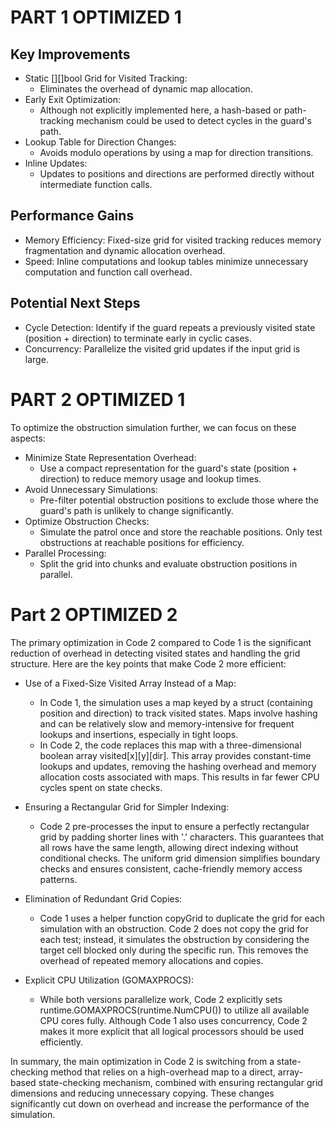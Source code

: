 # PART 1 OPTIMIZED 1

## Key Improvements
- Static [][]bool Grid for Visited Tracking:
  - Eliminates the overhead of dynamic map allocation.
- Early Exit Optimization:
  - Although not explicitly implemented here, a hash-based or path-tracking mechanism could be used to detect cycles in the guard's path.
- Lookup Table for Direction Changes:
  - Avoids modulo operations by using a map for direction transitions.
- Inline Updates:
  - Updates to positions and directions are performed directly without intermediate function calls.  

## Performance Gains  
- Memory Efficiency: Fixed-size grid for visited tracking reduces memory fragmentation and dynamic allocation overhead.  
- Speed: Inline computations and lookup tables minimize unnecessary computation and function call overhead.  

## Potential Next Steps  
- Cycle Detection: Identify if the guard repeats a previously visited state (position + direction) to terminate early in cyclic cases.  
- Concurrency: Parallelize the visited grid updates if the input grid is large.  


# PART 2 OPTIMIZED 1

To optimize the obstruction simulation further, we can focus on these aspects:

- Minimize State Representation Overhead:
  - Use a compact representation for the guard's state (position + direction) to reduce memory usage and lookup times.
- Avoid Unnecessary Simulations:
  - Pre-filter potential obstruction positions to exclude those where the guard's path is unlikely to change significantly.
- Optimize Obstruction Checks:
  - Simulate the patrol once and store the reachable positions. Only test obstructions at reachable positions for efficiency.
- Parallel Processing:
  - Split the grid into chunks and evaluate obstruction positions in parallel.

# Part 2 OPTIMIZED 2

The primary optimization in Code 2 compared to Code 1 is the significant reduction of overhead in detecting visited states and handling the grid structure. Here are the key points that make Code 2 more efficient:  

- Use of a Fixed-Size Visited Array Instead of a Map:
  - In Code 1, the simulation uses a map keyed by a struct (containing position and direction) to track visited states. Maps involve hashing and can be relatively slow and memory-intensive for frequent lookups and insertions, especially in tight loops.
  - In Code 2, the code replaces this map with a three-dimensional boolean array visited[x][y][dir]. This array provides constant-time lookups and updates, removing the hashing overhead and memory allocation costs associated with maps. This results in far fewer CPU cycles spent on state checks.

- Ensuring a Rectangular Grid for Simpler Indexing:
  - Code 2 pre-processes the input to ensure a perfectly rectangular grid by padding shorter lines with '.' characters. This guarantees that all rows have the same length, allowing direct indexing without conditional checks. The uniform grid dimension simplifies boundary checks and ensures consistent, cache-friendly memory access patterns.

- Elimination of Redundant Grid Copies:
  - Code 1 uses a helper function copyGrid to duplicate the grid for each simulation with an obstruction. Code 2 does not copy the grid for each test; instead, it simulates the obstruction by considering the target cell blocked only during the specific run. This removes the overhead of repeated memory allocations and copies.

- Explicit CPU Utilization (GOMAXPROCS):
  - While both versions parallelize work, Code 2 explicitly sets runtime.GOMAXPROCS(runtime.NumCPU()) to utilize all available CPU cores fully. Although Code 1 also uses concurrency, Code 2 makes it more explicit that all logical processors should be used efficiently.  

In summary, the main optimization in Code 2 is switching from a state-checking method that relies on a high-overhead map to a direct, array-based state-checking mechanism, combined with ensuring rectangular grid dimensions and reducing unnecessary copying. These changes significantly cut down on overhead and increase the performance of the simulation.  
